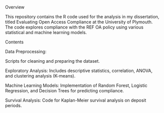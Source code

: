 Overview


 This repository contains the R code used for the analysis in my dissertation,
 titled Evaluating Open Access Compliance at the University of Plymouth.
 The code explores compliance with the REF OA policy using various statistical and machine learning models.

 Contents


Data Preprocessing: 

Scripts for cleaning and preparing the dataset.

Exploratory Analysis: Includes descriptive statistics, correlation, ANOVA, and clustering analysis (K-means).

Machine Learning Models: Implementation of Random Forest, Logistic Regression, and Decision Trees for predicting compliance.

Survival Analysis: Code for Kaplan-Meier survival analysis on deposit periods.

